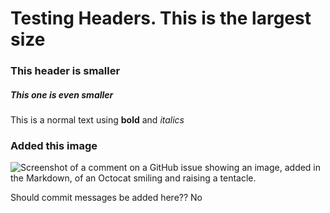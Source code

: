 # Testing Headers. This is the largest size
### This header is smaller
##### This one is even smaller
This is a normal text using **bold** and *italics*



### Added this image 
![Screenshot of a comment on a GitHub issue showing an image, added in the Markdown, of an Octocat smiling and raising a tentacle.](https://myoctocat.com/assets/images/base-octocat.svg)


Should commit messages be added here?? No
